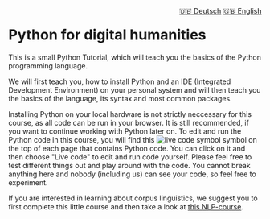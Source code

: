 <div style="float: right;">
  <a href="../de/intro.html" style="margin-left: 10px;">🇩🇪 Deutsch</a>
  <a href="../en/intro.html">🇬🇧 English</a>
</div>

# Python for digital humanities

This is a small Python Tutorial, which will teach you the basics of the Python 
programming language.

We will first teach you, how to install Python and an IDE (Integrated 
Development Environment) on your personal system and will then teach you the 
basics of the language, its syntax and most common packages.

Installing Python on your local hardware is not strictly neccessary for this course, as all code can be run in your browser. 
It is still recommended, if you want to continue working with Python later on.
To edit and run the Python code in this course, you will find this ![live code symbol](code_symbol.PNG) symbol on the top of each page that contains Python code. You can click on it and then choose "Live code" to edit and run code yourself. Please feel free to test different things out and play around with the code. You cannot break anything here and nobody (including us) can see your code, so feel free to experiment.


If you are interested in learning about corpus linguistics, we suggest you to
first complete this little course and then take a look at 
[this NLP-course](https://github.com/K-RLange/dhNLP).

```{tableofcontents}
```
